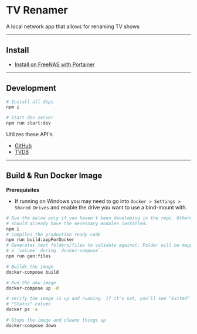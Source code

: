 # TV Renamer

A local network app that allows for renaming TV shows

---

## Install

- [Install on FreeNAS with Portainer](docs/FreeNAS.md)

---

## Development

```sh
# Install all deps
npm i

# Start dev server
npm run start:dev
```

Utilizes these API's
- [GitHub](https://developer.github.com/v3/repos)
- [TVDB](https://api.thetvdb.com/swagger)

---

## Build & Run Docker Image

**Prerequisites**
- If running on Windows you may need to go into `Docker > Settings > Shared Drives`
  and enable the drive you want to use a bind-mount with.

```sh
# Run the below only if you haven't been developing in the repo. Otherwise you 
# should already have the necessary modules installed.
npm i
# Compiles the production ready code
npm run build:appForDocker
# Generates test folders/files to validate against. Folder will be mapped via
# a `volume` during `docker-compose`.
npm run gen:files

# Builds the image
docker-compose build

# Run the new image
docker-compose up -d

# Verify the image is up and running. If it's not, you'll see "Exited" in the
# "Status" column.
docker ps -a

# Stops the image and cleans things up
docker-compose down
```
